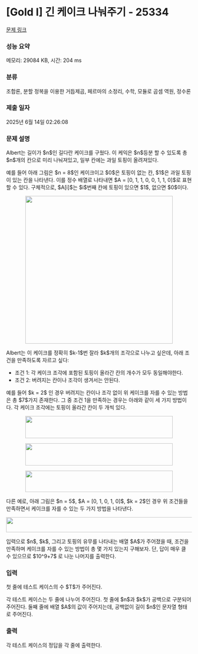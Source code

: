 # [Gold I] 긴 케이크 나눠주기 - 25334 

[문제 링크](https://www.acmicpc.net/problem/25334) 

### 성능 요약

메모리: 29084 KB, 시간: 204 ms

### 분류

조합론, 분할 정복을 이용한 거듭제곱, 페르마의 소정리, 수학, 모듈로 곱셈 역원, 정수론

### 제출 일자

2025년 6월 14일 02:26:08

### 문제 설명

<p>Albert는 길이가 $n$인 길다란 케이크를 구웠다. 이 케익은 $n$등분 할 수 있도록 총 $n$개의 칸으로 미리 나눠져있고, 일부 칸에는 과일 토핑이 올려져있다.</p>

<p>예를 들어 아래 그림은 $n = 8$인 케이크이고 $0$은 토핑이 없는 칸, $1$은 과일 토핑이 있는 칸을 나타낸다. 이를 정수 배열로 나타내면 $A = [0, 1, 1, 0, 0, 1, 1, 0]$로 표현할 수 있다. 구체적으로, $A[i]$는 $i$번째 칸에 토핑이 있으면 $1$, 없으면 $0$이다.</p>

<p style="text-align: center;"><img alt="" src="" style="width: 400px;"></p>

<p>Albert는 이 케이크를 정확히 $k-1$번 잘라 $k$개의 조각으로 나누고 싶은데, 아래 조건을 만족하도록 자르고 싶다:</p>

<ul>
	<li>조건 1: 각 케이크 조각에 포함된 토핑이 올라간 칸의 개수가 모두 동일해야한다.</li>
	<li>조건 2: 버려지는 칸이나 조각이 생겨서는 안된다.</li>
</ul>

<p>예를 들어 $k = 2$ 인 경우 버려지는 칸이나 조각 없이 위 케이크를 자를 수 있는 방법은 총 $7$가지 존재한다. 그 중 조건 1을 만족하는 경우는 아래와 같이 세 가지 방법이다. 각 케이크 조각에는 토핑이 올라간 칸이 두 개씩 있다.</p>

<p style="text-align: center;"><img alt="" src="" style="height: 60px; width: 400px;"></p>

<p style="text-align: center;"><img alt="" src="" style="height: 60px; width: 400px;"></p>

<p style="text-align: center;"><img alt="" src="" style="height: 58px; width: 400px;"></p>

<p>다른 예로, 아래 그림은 $n = 5$, $A = [0, 1, 0, 1, 0]$, $k = 2$인 경우 위 조건들을 만족하면서 케이크를 자를 수 있는 두 가지 방법을 나타낸다.</p>

<p style="text-align: center;"><img alt="" src="" style="height: 41px; width: 600px;"></p>

<p>입력으로 $n$, $k$, 그리고 토핑의 유무를 나타내는 배열 $A$가 주어졌을 때, 조건을 만족하며 케이크를 자를 수 있는 방법이 총 몇 가지 있는지 구해보자. 단, 답이 매우 클 수 있으므로 $10^9+7$ 로 나눈 나머지를 출력한다.</p>

### 입력 

 <p>첫 줄에 테스트 케이스의 수 $T$가 주어진다.</p>

<p>각 테스트 케이스는 두 줄에 나누어 주어진다. 첫 줄에 $n$과 $k$가 공백으로 구분되어 주어진다. 둘째 줄에 배열 $A$의 값이 주어지는데, 공백없이 길이 $n$인 문자열 형태로 주어진다.</p>

### 출력 

 <p>각 테스트 케이스의 정답을 각 줄에 출력한다.</p>

